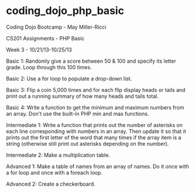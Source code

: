 coding_dojo_php_basic
====================

Coding Dojo Bootcamp - May Miller-Ricci

CS201 Assignments - PHP Basic

Week 3 - 10/21/13-10/25/13

Basic 1:
Randomly give a score between 50 & 100 and specify its letter grade.  Loop through this 100 times.

Basic 2:
Use a for loop to populate a drop-down list.

Basic 3:
Flip a coin 5,000 times and for each flip display heads or tails and print out a running summary of how many heads and tails total.

Basic 4:
Write a function to get the minimum and maximum numbers from an array.  Don't use the built-in PHP min and max functions.

Intermediate 1:
Write a function that prints out the number of asterisks on each line corresponding with numbers in an array.  Then update it so that it prints out the first letter of the word that many times if the array item is a string (otherwise still print out asterisks depending on the number).

Intermediate 2:
Make a multiplication table.

Advanced 1:
Make a table of names from an array of names.  Do it once with a for loop and once with a foreach loop.

Advanced 2:
Create a checkerboard.